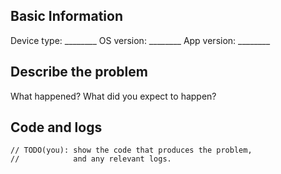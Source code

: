 ## Basic Information

Device type: ________
OS version: ________
App version: ________

## Describe the problem

What happened?  What did you expect to happen?

## Code and logs

```
// TODO(you): show the code that produces the problem,
//            and any relevant logs.
```
